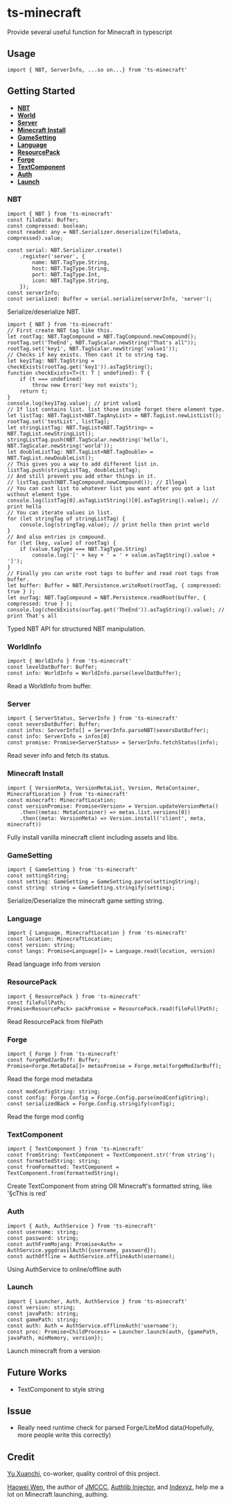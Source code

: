 # ts-minecraft

Provide several useful function for Minecraft in typescript
## Usage

`import { NBT, ServerInfo, ...so on...} from 'ts-minecraft'`

## Getting Started

- **[NBT](#nbt)**
- **[World](#worldinfo)**
- **[Server](#server)**
- **[Minecraft Install](#minecraft-install)**
- **[GameSetting](#gamesetting)**
- **[Language](#language)**
- **[ResourcePack](#resourcepack)**
- **[Forge](#forge)**
- **[TextComponent](#textcomponent)**
- **[Auth](#auth)**
- **[Launch](#launch)**

### NBT

    import { NBT } from 'ts-minecraft'
    const fileData: Buffer;
    const compressed: boolean;
    const readed: any = NBT.Serializer.deserialize(fileData, compressed).value;

    const serial: NBT.Serializer.create()
        .register('server', {
            name: NBT.TagType.String,
            host: NBT.TagType.String,
            port: NBT.TagType.Int,
            icon: NBT.TagType.String,
        });
    const serverInfo;
    const serialized: Buffer = serial.serialize(serverInfo, 'server');

Serialize/deserialize NBT.

    import { NBT } from 'ts-minecraft'
    // First create NBT tag like this.
    let rootTag: NBT.TagCompound = NBT.TagCompound.newCompound();
    rootTag.set('TheEnd', NBT.TagScalar.newString("That's all"));
    rootTag.set('key1', NBT.TagScalar.newString('value1'));
    // Checks if key exists. Then cast it to string tag.
    let key1Tag: NBT.TagString = checkExists(rootTag.get('key1')).asTagString();
    function checkExists<T>(t: T | undefined): T {
        if (t === undefined)
            throw new Error('key not exists');
        return t;
    }
    console.log(key1Tag.value); // print value1
    // If list contains list. list those inside forget there element type.
    let listTag: NBT.TagList<NBT.TagAnyList> = NBT.TagList.newListList();
    rootTag.set('testList', listTag);
    let stringListTag: NBT.TagList<NBT.TagString> = NBT.TagList.newStringList();
    stringListTag.push(NBT.TagScalar.newString('hello'), NBT.TagScalar.newString('world'));
    let doubleListTag: NBT.TagList<NBT.TagDouble> = NBT.TagList.newDoubleList();
    // This gives you a way to add different list in.
    listTag.push(stringListTag, doubleListTag);
    // And still prevent you add other things in it.
    // listTag.push(NBT.TagCompound.newCompound()); // Illegal
    // You can cast list to whatever list you want after you got a list without element type.
    console.log(listTag[0].asTagListString()[0].asTagString().value); // print hello
    // You can iterate values in list.
    for (let stringTag of stringListTag) {
        console.log(stringTag.value); // print hello then print world
    }
    // And also entries in compound.
    for (let [key, value] of rootTag) {
        if (value.tagType === NBT.TagType.String)
            console.log('[' + key + ' = ' + value.asTagString().value + ']');
    }
    // Finally you can write root tags to buffer and read root tags from buffer.
    let buffer: Buffer = NBT.Persistence.writeRoot(rootTag, { compressed: true } );
    let ourTag: NBT.TagCompound = NBT.Persistence.readRoot(buffer, { compressed: true } );
    console.log(checkExists(ourTag.get('TheEnd')).asTagString().value); // print That's all

Typed NBT API for structured NBT manipulation.

### WorldInfo

    import { WorldInfo } from 'ts-minecraft'
    const levelDatBuffer: Buffer;
    const info: WorldInfo = WorldInfo.parse(levelDatBuffer);
Read a WorldInfo from buffer.

### Server

    import { ServerStatus, ServerInfo } from 'ts-minecraft'
    const seversDatBuffer: Buffer;
    const infos: ServerInfo[] = ServerInfo.parseNBT(seversDatBuffer);
    const info: ServerInfo = infos[0]
    const promise: Promise<ServerStatus> = ServerInfo.fetchStatus(info);

Read sever info and fetch its status.

### Minecraft Install

    import { VersionMeta, VersionMetaList, Version, MetaContainer, MinecraftLocation } from 'ts-minecraft'
    const minecraft: MinecraftLocation;
    const versionPromise: Promise<Version> = Version.updateVersionMeta()
        .then((metas: MetaContainer) => metas.list.versions[0])
        .then((meta: VersionMeta) => Version.install('client', meta, minecraft))

Fully install vanilla minecraft client including assets and libs.

### GameSetting

    import { GameSetting } from 'ts-minecraft'
    const settingString;
    const setting: GameSetting = GameSetting.parse(settingString);
    const string: string = GameSetting.stringify(setting);

Serialize/Deserialize the minecraft game setting string.

### Language

    import { Language, MinecraftLocation } from 'ts-minecraft'
    const location: MinecraftLocation;
    const version: string;
    const langs: Promise<Language[]> = Language.read(location, version)

Read language info from version

### ResourcePack

    import { ResourcePack } from 'ts-minecraft'
    const fileFullPath;
    Promise<ResourcePack> packPromise = ResourcePack.read(fileFullPath);

Read ResourcePack from filePath

### Forge

    import { Forge } from 'ts-minecraft'
    const forgeModJarBuff: Buffer;
    Promise<Forge.MetaData[]> metasPromise = Forge.meta(forgeModJarBuff);

Read the forge mod metadata

    const modConfigString: string;
    const config: Forge.Config = Forge.Config.parse(modConfigString);
    const serializedBack = Forge.Config.stringify(config);

Read the forge mod config

### TextComponent

    import { TextComponent } from 'ts-minecraft'
    const fromString: TextComponent = TextComponent.str('from string');
    const formattedString: string;
    const fromFormatted: TextComponent = TextComponent.from(formattedString);

Create TextComponent from string OR Minecraft's formatted string, like '§cThis is red'

### Auth

    import { Auth, AuthService } from 'ts-minecraft'
    const username: string;
    const password: string;
    const authFromMojang: Promise<Auth> = AuthService.yggdrasilAuth({username, password});
    const authOffline = AuthService.offlineAuth(username);

Using AuthService to online/offline auth

### Launch

    import { Launcher, Auth, AuthService } from 'ts-minecraft'
    const version: string;
    const javaPath: string;
    const gamePath: string;
    const auth: Auth = AuthService.offlineAuth('username');
    const proc: Promise<ChildProcess> = Launcher.launch(auth, {gamePath, javaPath, minMemory, version});

Launch minecraft from a version

## Future Works

- TextComponent to style string

## Issue

- Really need runtime check for parsed Forge/LiteMod data(Hopefully, more people write this correctly)

## Credit

[Yu Xuanchi](https://github.com/yuxuanchiadm), co-worker, quality control of this project.

[Haowei Wen](https://github.com/yushijinhun), the author of [JMCCC](https://github.com/to2mbn/JMCCC), [Authlib Injector](https://github.com/to2mbn/authlib-injector), and [Indexyz](https://github.com/Indexyz), help me a lot on Minecraft launching, authing.

